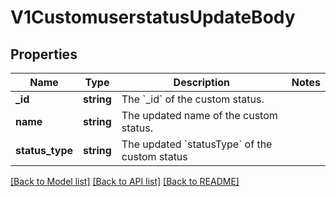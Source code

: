 # V1CustomuserstatusUpdateBody

## Properties
Name | Type | Description | Notes
------------ | ------------- | ------------- | -------------
**_id** | **string** | The &#x60;_id&#x60; of the custom status. | 
**name** | **string** | The updated name of the custom status. | 
**status_type** | **string** | The updated &#x60;statusType&#x60; of the custom status | 

[[Back to Model list]](../../README.md#documentation-for-models) [[Back to API list]](../../README.md#documentation-for-api-endpoints) [[Back to README]](../../README.md)

